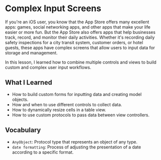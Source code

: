 # Complex Input Screens

If you're an iOS user, you know that the App Store offers many excellent apps: games, social networking apps, and other apps that make your life easier or more fun. But the App Store also offers apps that help businesses track, record, and monitor their daily activities. Whether it's recording daily safety inspections for a city transit system, customer orders, or hotel guests, these apps have complex screens that allow users to input data for storage and management.

In this lesson, I learned how to combine multiple controls and views to build custom and complex user input workflows.

## What I Learned
- How to build custom forms for inputting data and creating model objects.
- How and when to use different controls to collect data.
- How to dynamically resize cells in a table view.
- How to use custom protocols to pass data between view controllers.

## Vocabulary
- `AnyObject`: Protocol type that represents an object of any type.
- `date formatting`: Process of adjusting the presentation of a date according to a specific format.

